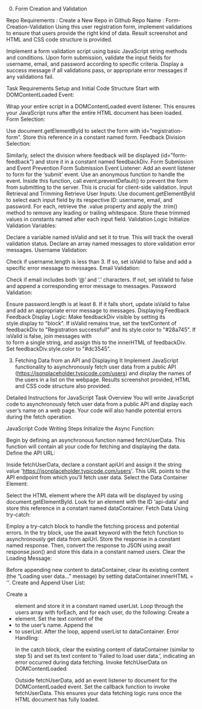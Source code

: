 0. Form Creation and Validation

Repo Requirements :
Create a New Repo in Github
Repo Name : Form-Creation-Validation
Using this user registration form, implement validations to ensure that users provide the right kind of data.
Result screenshot and HTML and CSS code structure is provided. 

Implement a form validation script using basic JavaScript string methods and conditions. Upon form submission, validate the input fields for username, email, and password according to specific criteria. Display a success message if all validations pass, or appropriate error messages if any validations fail.

Task Requirements
Setup and Initial Code Structure
Start with DOMContentLoaded Event:

Wrap your entire script in a DOMContentLoaded event listener. This ensures your JavaScript runs after the entire HTML document has been loaded.
Form Selection:

Use document.getElementById to select the form with id="registration-form". Store this reference in a constant named form.
Feedback Division Selection:

Similarly, select the division where feedback will be displayed (id="form-feedback") and store it in a constant named feedbackDiv.
Form Submission and Event Prevention
Form Submission Event Listener:
Add an event listener to form for the ‘submit’ event. Use an anonymous function to handle the event.
Inside this function, call event.preventDefault() to prevent the form from submitting to the server. This is crucial for client-side validation.
Input Retrieval and Trimming
Retrieve User Inputs:
Use document.getElementById to select each input field by its respective ID: username, email, and password.
For each, retrieve the .value property and apply the .trim() method to remove any leading or trailing whitespace. Store these trimmed values in constants named after each input field.
Validation Logic
Initialize Validation Variables:

Declare a variable named isValid and set it to true. This will track the overall validation status.
Declare an array named messages to store validation error messages.
Username Validation:

Check if username.length is less than 3. If so, set isValid to false and add a specific error message to messages.
Email Validation:

Check if email includes both ‘@’ and ‘.’ characters. If not, set isValid to false and append a corresponding error message to messages.
Password Validation:

Ensure password.length is at least 8. If it falls short, update isValid to false and add an appropriate error message to messages.
Displaying Feedback
Feedback Display Logic:
Make feedbackDiv visible by setting its style.display to "block".
If isValid remains true, set the textContent of feedbackDiv to "Registration successful!" and its style.color to "#28a745".
If isValid is false, join messages with <br> to form a single string, and assign this to the innerHTML of feedbackDiv. Set feedbackDiv.style.color to "#dc3545".

3. Fetching Data from an API and Displaying It
Implement JavaScript functionality to asynchronously fetch user data from a public API (https://jsonplaceholder.typicode.com/users) and display the names of the users in a list on the webpage.
Results screenshot provided, HTML and CSS code structure also provided. 

Detailed Instructions for JavaScript Task
Overview
You will write JavaScript code to asynchronously fetch user data from a public API and display each user’s name on a web page. Your code will also handle potential errors during the fetch operation.

JavaScript Code Writing Steps
Initialize the Async Function:

Begin by defining an asynchronous function named fetchUserData. This function will contain all your code for fetching and displaying the data.
Define the API URL:

Inside fetchUserData, declare a constant apiUrl and assign it the string value 'https://jsonplaceholder.typicode.com/users'. This URL points to the API endpoint from which you’ll fetch user data.
Select the Data Container Element:

Select the HTML element where the API data will be displayed by using document.getElementById. Look for an element with the ID 'api-data' and store this reference in a constant named dataContainer.
Fetch Data Using try-catch:

Employ a try-catch block to handle the fetching process and potential errors.
In the try block, use the await keyword with the fetch function to asynchronously get data from apiUrl. Store the response in a constant named response.
Then, convert the response to JSON using await response.json() and store this data in a constant named users.
Clear the Loading Message:

Before appending new content to dataContainer, clear its existing content (the “Loading user data…” message) by setting dataContainer.innerHTML = ''.
Create and Append User List:

Create a <ul> element and store it in a constant named userList.
Loop through the users array with forEach, and for each user, do the following:
Create a <li> element.
Set the text content of the <li> to the user’s name.
Append the <li> to userList.
After the loop, append userList to dataContainer.
Error Handling:

In the catch block, clear the existing content of dataContainer (similar to step 5) and set its text content to 'Failed to load user data.', indicating an error occurred during data fetching.
Invoke fetchUserData on DOMContentLoaded:

Outside fetchUserData, add an event listener to document for the DOMContentLoaded event. Set the callback function to invoke fetchUserData. This ensures your data fetching logic runs once the HTML document has fully loaded.
